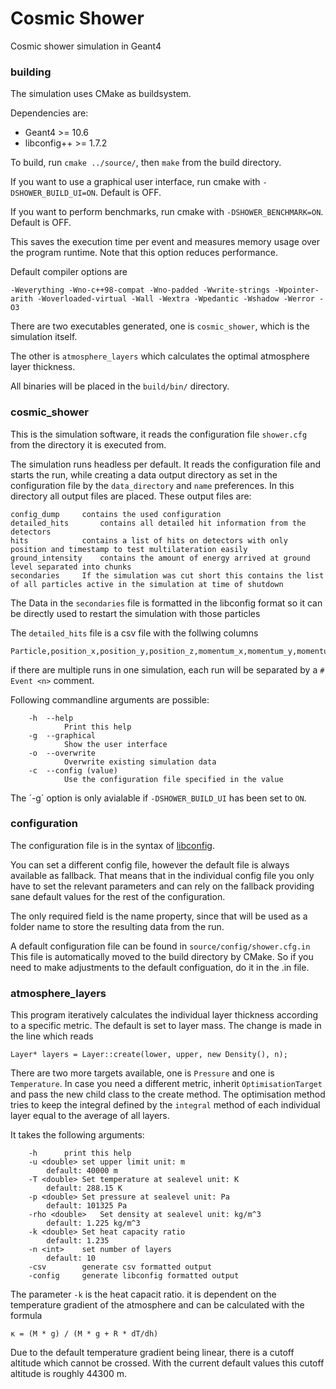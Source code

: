 # Cosmic Shower
Cosmic shower simulation in Geant4

### building
The simulation uses CMake as buildsystem.

Dependencies are: 
- Geant4 >= 10.6
- libconfig++ >= 1.7.2

To build, run `cmake ../source/`, then `make` from the build directory.

If you want to use a graphical user interface, run cmake with `-DSHOWER_BUILD_UI=ON`. Default is OFF.

If you want to perform benchmarks, run cmake with `-DSHOWER_BENCHMARK=ON`. Default is OFF.

This saves the execution time per event and measures memory usage over the program runtime. Note that this option reduces performance.

Default compiler options are
```
-Weverything -Wno-c++98-compat -Wno-padded -Wwrite-strings -Wpointer-arith -Woverloaded-virtual -Wall -Wextra -Wpedantic -Wshadow -Werror -O3
```

There are two executables generated, one is `cosmic_shower`, which is the simulation itself.

The other is `atmosphere_layers` which calculates the optimal atmosphere layer thickness.

All binaries will be placed in the `build/bin/` directory.

### cosmic_shower

This is the simulation software, it reads the configuration file `shower.cfg` from the directory it is executed from.

The simulation runs headless per default. It reads the configuration file and starts the run, while creating a data output directory as set in the configuration file by the `data_directory` and `name` preferences. In this directory all output files are placed.
These output files are: 
```
config_dump		contains the used configuration
detailed_hits		contains all detailed hit information from the detectors
hits			contains a list of hits on detectors with only position and timestamp to test multilateration easily
ground_intensity	contains the amount of energy arrived at ground level separated into chunks
secondaries		If the simulation was cut short this contains the list of all particles active in the simulation at time of shutdown
```
The Data in the `secondaries` file is formatted in the libconfig format so it can be directly used to restart the simulation with those particles

The `detailed_hits` file is a csv file with the follwing columns
```
Particle,position_x,position_y,position_z,momentum_x,momentum_y,momentum_z,momentum_magnitude,global_time,local_time,proper_time 
```
if there are multiple runs in one simulation, each run will be separated by a `# Event <n>` comment.

Following commandline arguments are possible:
```
	-h	--help
			Print this help
	-g	--graphical
			Show the user interface
	-o	--overwrite
			Overwrite existing simulation data
	-c	--config (value)
			Use the configuration file specified in the value
```
The ´-g´ option is only avialable if `-DSHOWER_BUILD_UI` has been set to `ON`.

### configuration

The configuration file is in the syntax of [libconfig](http://hyperrealm.com/libconfig/libconfig_manual.html#Configuration-Files).

You can set a different config file, however the default file is always available as fallback. That means that in the individual config file you only have to set the relevant parameters and can rely on the fallback providing sane default values for the rest of the configuration.

The only required field is the name property, since that will be used as a folder name to store the resulting data from the run.

A default configuration file can be found in `source/config/shower.cfg.in` This file is automatically moved to the build directory by CMake. So if you need to make adjustments to the default configuation, do it in the .in file.

### atmosphere_layers

This program iteratively calculates the individual layer thickness according to a specific metric.
The default is set to layer mass. The change is made in the line which reads
```
Layer* layers = Layer::create(lower, upper, new Density(), n);
```
There are two more targets available, one is `Pressure` and one is `Temperature`.
In case you need a different metric, inherit `OptimisationTarget` and pass the new child class to the create method.
The optimisation method tries to keep the integral defined by the `integral` method of each individual layer equal to the average of all layers.

It takes the following arguments:
```
	-h		print this help
	-u <double>	set upper limit unit: m
		default: 40000 m
	-T <double>	Set temperature at sealevel unit: K
		default: 288.15 K
	-p <double>	Set pressure at sealevel unit: Pa
		default: 101325 Pa
	-rho <double>	Set density at sealevel unit: kg/m^3
		default: 1.225 kg/m^3
	-k <double>	Set heat capacity ratio
		default: 1.235
	-n <int>	set number of layers
		default: 10
	-csv		generate csv formatted output
	-config		generate libconfig formatted output
```
The parameter `-k` is the heat capacit ratio. it is dependent on the temperature gradient of the atmosphere and can be calculated with the formula
```
κ = (M * g) / (M * g + R * dT/dh)
```
Due to the default temperature gradient being linear, there is a cutoff altitude which cannot be crossed.
With the current default values this cutoff altitude is roughly 44300 m.
